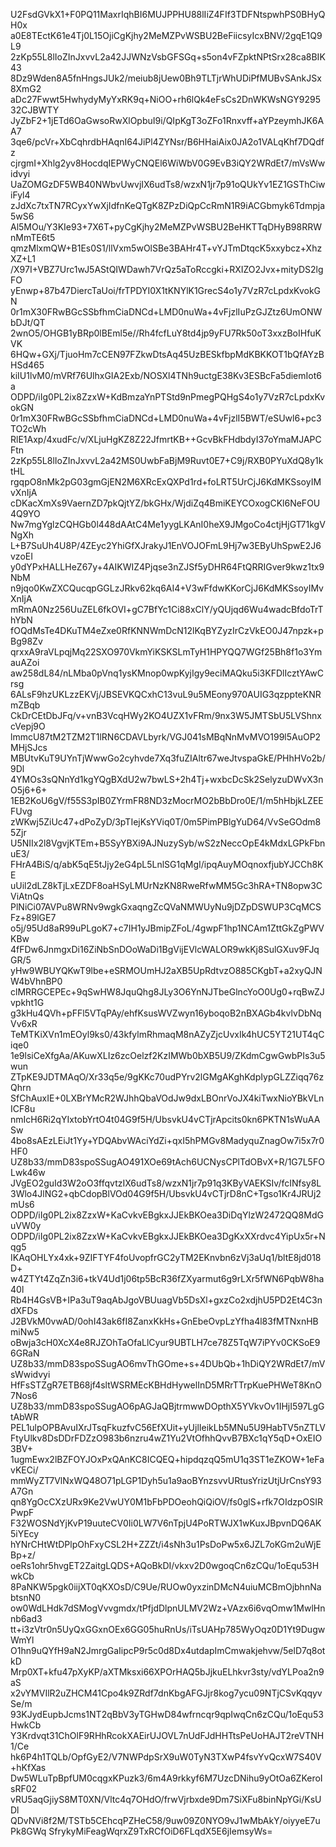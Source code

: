 U2FsdGVkX1+F0PQ11MaxrIqhBI6MUJPPHU88lIiZ4FIf3TDFNtspwhPS0BHyQH0x
a0E8TEctK61e4Tj0L15OjiCgKjhy2MeMZPvWSBU2BeFiicsyIcxBNV/2gqE1Q9L9
2zKp55L8lIoZInJxvvL2a42JJWNzVsbGFSGq+s5on4vFZpktNPtSrx28ca8BIK43
8Dz9Wden8A5fnHngsJUk2/meiub8jUew0Bh9TLTjrWhUDiPfMUBvSAnkJSx8XmG2
aDc27Fwwt5HwhydyMyYxRK9q+NiOO+rh6lQk4eFsCs2DnWKWsNGY929532CJBWTY
JyZbF2+1jETd6OaGwsoRwXlOpbuI9i/QIpKgT3oZFo1Rnxvff+aYPzeymhJK6AA7
3qe6/pcVr+XbCqhrdbHAqnI64JiPl4ZYNsr/B6HHaiAix0JA2o1VALqKhf7DQdfz
cjrgmI+Xhlg2yv8HocdqIEPWyCNQEl6WiWbV0G9EvB3iQY2WRdEt7/mVsWwidvyi
UaZOMGzDF5WB40NWbvUwvjIX6udTs8/wzxN1jr7p91oQUkYv1EZ1GSThCiwiFyl4
zJdXc7txTN7RCyxYwXjIdfnKeQTgK8ZPzDiQpCcRmN1R9iACGbmyk6Tdmpja5wS6
Al5MOu/Y3KIe93+7X6T+pyCgKjhy2MeMZPvWSBU2BeHKTTqDHyB98RRWnMmTE6t5
qmzMlxmQW+B1Es0S1/llVxm5wOlSBe3BAHr4T+vYJTmDtqcK5xxybcz+XhzXZ+L1
/X97I+VBZ7Urc1wJ5AStQIWDawh7VrQz5aToRccgki+RXIZO2Jvx+mityDS2lgFO
yEnwp+87b47DiercTaUoi/frTPDYI0X1tKNYlK1GrecS4o1y7VzR7cLpdxKvokGN
0r1mX30FRwBGcSSbfhmCiaDNCd+LMD0nuWa+4vFjzlIuPzGJZtz6UmONWbDJt/QT
2wnO5/OHGB1yBRp0lBEml5e//Rh4fcfLuY8td4jp9yFU7Rk50oT3xxzBoIHfuKVK
6HQw+GXj/TjuoHm7cCEN97FZkwDtsAq45UzBESkfbpMdKBKKOT1bQfAYzBHSd465
kiIU1lvM0/mVRf76UlhxGIA2Exb/NOSXl4TNh9uctgE38Kv3ESBcFa5diemIot6a
ODPD/iIg0PL2ix8ZzxW+KdBmzaYnPTStd9nPmegPQHgS4o1y7VzR7cLpdxKvokGN
0r1mX30FRwBGcSSbfhmCiaDNCd+LMD0nuWa+4vFjzlI5BWT/eSUwl6+pc3TO2cWh
RlE1Axp/4xudFc/v/XLjuHgKZ8Z22JfmrtKB++GcvBkFHdbdyI37oYmaMJAPCFtn
2zKp55L8lIoZInJxvvL2a42MS0UwbFaBjM9Ruvt0E7+C9j/RXB0PYuXdQ8y1ktHL
rgqpO8nMk2pG03gmGjEN2M6XRcExQXPd1rd+foLRT5UrCjJ6KdMKSsoyIMvXnIjA
cDKacXmXs9VaernZD7pkQjtYZ/bkGHx/WjdiZq4BmiKEYCOxogCKl6NeFOU4Q9YO
Nw7mgYglzCQHGb0l448dAAtC4Me1yygLKAnI0heX9JMgoCo4ctjHjGT71kgVNgXh
L+B7SuUh4U8P/4ZEyc2YhiGfXJrakyJ1EnVOJOFmL9Hj7w3EByUhSpwE2J6vzoEI
y0dYPxHALLHeZ67y+4AIKWIZ4Pjqse3nZJSf5yDHR64FtQRRIGver9kwz1tx9NbM
n9jqo0KwZXCQucqpGGLzJRkv62kq6AI4+V3wFfdwKKorCjJ6KdMKSsoyIMvXnIjA
mRmA0Nz256UuZEL6fkOVI+gC7BfYc1Ci88xClY/yQUjqd6Wu4wadcBfdoTrThYbN
fOQdMsTe4DKuTM4eZxe0RfKNNWmDcN12lKqBYZyzIrCzVkEO0J47npzk+pBg98Zv
qrxxA9raVLpqjMq22SXO970VkmYiKSKSLmTyH1HPYQQ7WGf25Bh8f1o3YmauAZoi
aw258dL84/nLMba0pVnq1ysKMnop0wpKyjIgy9eciMAQku5i3KFDlIcztYAwCrsg
6ALsF9hzUKLzzEKVj/JBSEVKQCxhC13vuL9u5MEony970AUIG3qzppteKNRmZBqb
CkDrCEtDbJFq/v+vnB3VcqHWy2KO4UZX1vFRm/9nx3W5JMTSbU5LVShnxcVepj9O
lmmcU87tM2TZM2T1lRN6CDAVLbyrk/VGJ041sMBqNnMvMVO199l5AuOP2MHjSJcs
MBUtvKuT9UYnTjWwwGo2cyhvde7Xq3fuZIAltr67weJtvspaGkE/PHhHVo2b/9Dl
4YMOs3sQNnYd1kgYQgBXdU2w7bwLS+2h4Tj+wxbcDcSk2SelyzuDWvX3nO5j6+6+
1EB2KoU6gV/f55S3pIB0ZYrmFR8ND3zMocrMO2bBbDro0E/1/m5hHbjkLZEEFUvg
zWKwj5ZiUc47+dPoZyD/3pTIejKsYViq0T/0m5PimPBlgYuD64/VvSeGOdm85Zjr
U5NIIx2l8VgvjKTEm+B5SyYBXi9AJNuzySyb/wS2zNeccOpE4kMdxLGPkFbnuE3/
FHrA4BiS/q/abK5qE5tJjy2eG4pL5LnlSG1qMgI/ipqAuyMOqnoxfjubYJCCh8KE
uUil2dLZ8kTjLxEZDF8oaHSyLMUrNzKN8RweRfwMM5Gc3hRA+TN8opw3CViAtnQs
PlNiCi07AVPu8WRNv9wgkGxaqngZcQVaNMWUyNu9jDZpDSWUP3CqMCSFz+89lGE7
o5j/95Ud8aR99uPLgoK7+c7IH1yJBmipZFoL/4gwpF1hp1NCAm1ZttGkZgPWVKBw
4fFDw6JnmgxDi16ZiNbSnDOoWaDi1BgVijEVlcWALOR9wkKj8SulGXuv9FJqGR/5
yHw9WBUYQKwT9lbe+eSRMOUmHJ2aXB5UpRdtvzO885CKgbT+a2xyQJNW4bVhnBP0
clMRRGCEPEc+9qSwHW8JquQhg8JLy3O6YnNJTbeGlncYoO0Ug0+rqBwZJvpkht1G
g3kHu4QVh+pFFl5VTqPAy/ehfKsusWVZwyn16yboqoB2nBXAGb4kvlvDbNqVv6xR
TeMTKiXVn1mEOyl9ks0/43kfylmRhmaqM8nAZyZjcUvxIk4hUC5YT21UT4qCiqe0
1e9lsiCeXfgAa/AKuwXLIz6zcOelzf2KzIMWb0bXB5U9/ZKdmCgwGwbPIs3u5wun
ZTpKE9JDTMAqO/Xr33q5e/9gKKc70udPYrv2lGMgAKghKdpIypGLZZiqq76zQhrn
SfChAuxIE+0LXBrYMcR2WJhhQbaVOdJw9dxLBOnrVoJX4kiTwxNioYBkVLnICF8u
nmIcH6Ri2qYIxtobYrtO4t04G9f5H/UbsvkU4vCTjrApcits0kn6PKTN1sWuAASw
4bo8sAEzLEiJt1Yy+YDQAbvWAciYdZi+qxI5hPMGv8MadyquZnagOw7i5x7r0HF0
UZ8b33/mmD83spoSSugAO491XOe69tAch6UCNysCPlTdOBvX+R/1G7L5FOLwk46w
JVgEO2guId3W2oO3ffqvtzIX6udTs8/wzxN1jr7p91q3KByVAEKSIv/fcINfsy8L
3Wlo4JlNG2+qbCdopBlVOd04G9f5H/UbsvkU4vCTjrD8nC+Tgso1Kr4JRUj2mUs6
ODPD/iIg0PL2ix8ZzxW+KaCvkvEBgkxJJEkBKOea3DiDqYlzW2472QQ8MdGuVW0y
ODPD/iIg0PL2ix8ZzxW+KaCvkvEBgkxJJEkBKOea3DgKxXXrdvc4YipUx5r+Nqg5
IKAqOHLYx4xk+9ZIFTYF4foUvopfrGC2yTM2EKnvbn6zVj3aUq1/bltE8jd018D+
w4ZTYt4ZqZn3i6+tkV4Ud1j06tp5BcR36fZXyarmut6g9rLXr5fWN6PqbW8ha40l
Rb4H4GsVB+IPa3uT9aqAbJgoVBUuagVb5DsXl+gxzCo2xdjhU5PD2Et4C3ndXFDs
J2BVkM0vwAD/0ohI43ak6fI8ZanxKkHs+GnEbeOvpLzYfha4l83fMTNxnHBmiNw5
oBwja3cH0XcX4e8RJZOhTaOfaLlCyur9UBTLH7ce78Z5TqW7iPYv0CKSoE96GRaN
UZ8b33/mmD83spoSSugAO6mvThGOme+s+4DUbQb+1hDiQY2WRdEt7/mVsWwidvyi
HfFsSTZgR7ETB68jf4sltWSRMEcKBHdHywelInD5MRrTTrpKuePHWeT8KnO7Nos6
UZ8b33/mmD83spoSSugAO6pAGJaQBjtrmwwDOpthX5YVkvOv1IHjI597LgGtAbWR
PEL1ulpOPBAvuIXrJTsqFkuzfvC56EfXUit+yUjlIeikLb5MNu5U9HabTV5nZTLV
FtyUlkv8DsDDrFDZzO983b6nzru4wZ1Yu2VtOfhhQvvB7BXc1qY5qD+OxEIO3BV+
1ugmEwx2lBZFOYJOxPxQAnKC8ICQEQ+hipdqzqQ5mU1q3ST1eZKOW+1eFavKECi/
mmWyZT7VlNxWQ48O71pLGP1Dyh5u1a9aoBYnzsvvURtusYrizUtjUrCnsY93A7Gn
qn8YgOcCXzURx9Ke2VwUY0M1bFbPDOeohQiQiOV/fs0glS+rfk7OIdzpOSIRPwpF
F32WOSNdYjKvP19uuteCV0Ii0LW7V6nTpjU4PoRTWJX1wKuxJBpvnDQ6AK5iYEcy
hYNrCHtWtDPlpOhFxyCSL2H+ZZZt/i4sNh3u1PsDoPw5x6JZL7oKGm2uWjEBp+z/
oeRs1ohr5hvgET2ZaitgLQDS+AQoBkDI/vkxv2D0wgoqCn6zCQu/1oEqu53HwkCb
8PaNKW5pgk0iijXT0qKXOsD/C9Ue/RUOw0yxzinDMcN4uiuMCBmOjbhnNabtsnN0
ow0WdLHdk7dSMogVvvgmdx/tPfjdDlpnULMV2Wz+VAzx6i6vqOmw1MwlHnnb6ad3
tt+i3zVtr0n5UyQxGGxnOEx6GG05huRnUs/iTsUAHp785WyOqz0D1Yt9DugwWmYl
O1hn9uQYfH9aN2JmrgGaIipcP9r5c0d8Dx4utdapImCmwakjehvw/5elD7q8otkD
Mrp0XT+kfu47pXyKP/aXTMksxi66XPOrHAQ5bJjkuELhkvr3sty/vdYLPoa2n9aS
x2vYMVIlR2uZHCM41Cpo4k9ZRdf7dnKbgAFGJjr8kog7ycu09NTjCSvKqqyvSe/m
93KJydEupbJcms1NT2qBbV3yTGHwD84wfrncqr9qpIwqCn6zCQu/1oEqu53HwkCb
Y3Krdvqt31ChOlF9RHhRcokXAEirUJOVL7nUdFJdHHTtsPeUoHAJT2reVTNH1/Ce
hk6P4h1TQLb/OpfGyE2/V7NWPdpSrX9uW0TyN3TXwP4fsvYvQcxW7S40V+hKfXas
Dw5WLuTpBpfUM0cqgxKPuzk3/6m4A9rkkyf6M7UzcDNihu9yOtOa6ZKeroIsRF02
vRU5aqGjiyS8MT0XN/Vltc4q7OHdO/frwVjrbxde9Dm7SiXFu8binNpYGi/KsUDl
QDvNVi8f2M/TSTb5CEhcqPZHeC58/9uw09Z0NYO9vJ1wMbAkY/oiyyeE7uPk8GWq
SfrykyMiFeagWqrxZ9TxRCfOiD6FLqdX5E6jIemsyWs=
